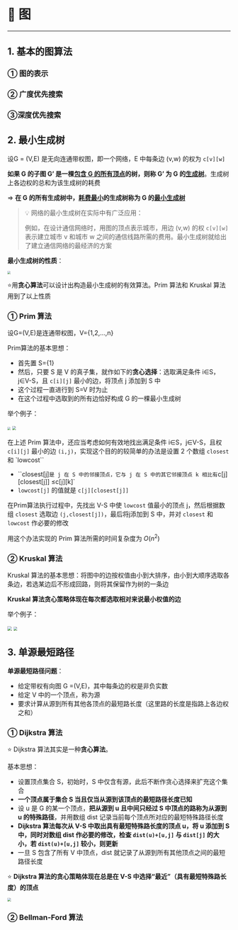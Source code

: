 # 👿 图

---

## 1. 基本的图算法

### ① 图的表示

### ② 广度优先搜索

### ③深度优先搜索

## 2. 最小生成树

设G = (V,E) 是无向连通带权图，即一个网络，E 中每条边 (v,w) 的权为 `c[v][w]`

**如果 G 的子图 G’ 是一棵<u>包含 G 的所有顶点</u>的树，则称 G’ 为 G 的<u>生成树</u>**。生成树上各边权的总和为该生成树的耗费

=> **在 G 的所有生成树中，<u>耗费最小</u>的生成树称为 G 的<u>最小生成树</u>**

> 💡 网络的最小生成树在实际中有广泛应用：
>
> 例如，在设计通信网络时，用图的顶点表示城市，用边 (v,w) 的权 `c[v][w]` 表示建立城市 v 和城市 w 之间的通信线路所需的费用。最小生成树就给出了建立通信网络的最经济的方案

**最小生成树的性质**：

<img src="https://gitee.com/veal98/images/raw/master/img/20201201221746.png" style="zoom:42%;" />

⭐用**贪心算法**可以设计出构造最小生成树的有效算法。Prim 算法和 Kruskal 算法用到了以上性质

### ① Prim 算法

设G=(V,E)是连通带权图，V={1,2,…,n}

Prim算法的基本思想：

- 首先置 S={1}
- 然后，只要 S 是 V 的真子集，就作如下的**贪心选择**：选取满足条件 i∈S，j∈V-S，且 `c[i][j]` 最小的边，将顶点 j 添加到 S 中
- 这个过程一直进行到 S=V 时为止
- 在这个过程中选取到的所有边恰好构成 G 的一棵最小生成树

举个例子：

<img src="https://gitee.com/veal98/images/raw/master/img/20201201222136.png" style="zoom:42%;" />

<img src="https://gitee.com/veal98/images/raw/master/img/20201201222156.png" style="zoom:55%;" />

在上述 Prim 算法中，还应当考虑如何有效地找出满足条件 i∈S，j∈V-S，且权  `c[i][j]` 最小的边 `(i,j)`，实现这个目的的较简单的办法是设置 2 个数组 `closest` 和 `lowcost``

- ``closest[j]` 是 j 在 S 中的邻接顶点，它与 j 在 S 中的其它邻接顶点 k 相比有 `c[j][closest[j]] ≤c[j][k]` 
- `lowcost[j]` 的值就是 `c[j][closest[j]]`

在Prim算法执行过程中，先找出 V-S 中使 `lowcost` 值最小的顶点 j，然后根据数组 `closest` 选取边 `(j,closest[j])`，最后将j添加到 S 中，并对 `closest` 和 `lowcost` 作必要的修改

用这个办法实现的 Prim 算法所需的时间复杂度为 $O(n^2)$

### ② Kruskal 算法

Kruskal 算法的基本思想：将图中的边按权值由小到大排序，由小到大顺序选取各条边，若选某边后不形成回路，则将其保留作为树的一条边

**Kruskal 算法贪心策略体现在每次都选取相对来说最小权值的边**

举个例子：

<img src="https://gitee.com/veal98/images/raw/master/img/20201201222839.png" style="zoom: 60%;" />

<img src="https://gitee.com/veal98/images/raw/master/img/20201201222858.png" style="zoom: 55%;" />

## 3. 单源最短路径

**单源最短路径问题**：

- 给定带权有向图 G =(V,E)，其中每条边的权是非负实数
- 给定 V 中的一个顶点，称为源
- 要求计算从源到所有其他各顶点的最短路长度（这里路的长度是指路上各边权之和）

### ① Dijkstra 算法

⭐ Dijkstra 算法其实是一种**贪心算法**。

基本思想：

- 设置顶点集合 S，初始时，S 中仅含有源，此后不断作贪心选择来扩充这个集合
- **一个顶点属于集合 S 当且仅当从源到该顶点的最短路径长度已知**
- 设 u 是 G 的某一个顶点，**把从源到 u 且中间只经过 S 中顶点的路称为从源到 u 的特殊路径**，并用数组 dist 记录当前每个顶点所对应的最短特殊路径长度
- **Dijkstra 算法每次从 V-S 中取出具有最短特殊路长度的顶点 u，将 u 添加到 S 中，同时对数组 dist 作必要的修改，检查 `dist(u)+[u,j]` 与 `dist[j]` 的大小，若 `dist(u)+[u,j]` 较小，则更新**
- 一旦 S 包含了所有 V 中顶点，dist 就记录了从源到所有其他顶点之间的最短路径长度

⭐ **Dijkstra 算法的贪心策略体现在总是在 V-S 中选择“最近”（具有最短特殊路长度）的顶点**

<img src="https://gitee.com/veal98/images/raw/master/img/20201201221314.png" style="zoom:50%;" />

### ② Bellman-Ford 算法

